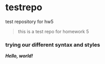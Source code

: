 # testrepo
test repository for hw5
> this is a test repo for homework 5

### trying our different syntax and styles

***Hello, world!***


